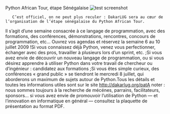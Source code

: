 
 Python African Tour, étape Sénégalaise
![test screenshot](image "")
    
       C’est officiel, on ne peut plus reculer : DakarLUG sera au cœur de l’organisation de l’étape sénégalaise du Python African Tour.
Il s’agit d’une semaine consacrée à ce langage de programmation, avec
des formations, des conférences, démonstrations, rencontres, concours
de programmation, etc…
Ouvrez vos agendas et réservez la semaine 6 au 10 juillet 2009 !Si vous connaissez déjà Python, venez vous perfectionner, échanger avec des pros, travailler à plusieurs lors d’un sprint, etc. ;Si vous avez envie de découvrir un nouveau langage de
programmation, ou si vous désirez apprendre à utiliser Python dans
votre travail de chercheur ou d’ingénieur : candidatez aux formations ;Si vous êtes simple curieux, des conférences « grand public » se
tiendront le mercredi 8 juillet, qui aborderons un maximum de sujets
autour de Python.Tous les détails et toutes les informations utiles sont sur le site http://dakarlug.org/patA noter : nous sommes toujours à la recherche de mécénes, parrains,
facilitateurs, sponsors… si vous avez envie de promouvoir l’utilisation
de Python — et l’innovation en informatique en général — consultez la plaquette de présentation au format PDF.
    
    
    



    



    



    



    



    



 
    
     